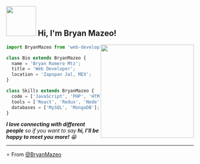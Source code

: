 <h2><img src="https://media.giphy.com/media/l0Iy2u0RfcJ769kdi/giphy.gif" width="80"> Hi, I'm Bryan Mazeo!</h2>
<img align='right' src="https://media.giphy.com/media/5eLDrEaRGHegx2FeF2/giphy.gif" width="250">


```js
import BryanMazeo from 'web-developer';

class Bio extends BryanMazeo {
  name = 'Bryan Romero Mtz';
  title = 'Web Developer';
  location = 'Zapopan Jal, MEX';
}

class Skills extends BryanMazeo {
  code = ['JavaScript', 'PHP', 'HTML', 'CSS', 'Python'];
  tools = ['React', 'Redux', 'Node', 'Express', 'Styled-Components', 'Bootstrap'];
  databases = ['MySQL', 'MongoDB'];
}
```


<em><b>I love connecting with different people</b> so if you want to say <b>hi, I'll be happy to meet you more!</b> 😁</em>

---

⭐️ From [@BryanMazeo](https://github.com/bryanromeromtz)
